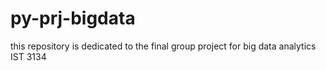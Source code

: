 # py-prj-bigdata
this repository is dedicated to the final group project for big data analytics IST 3134
